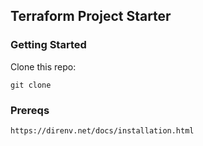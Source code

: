 ## Terraform Project Starter

### Getting Started

Clone this repo:

```shell
git clone 
```

### Prereqs

```shell script
https://direnv.net/docs/installation.html
```
